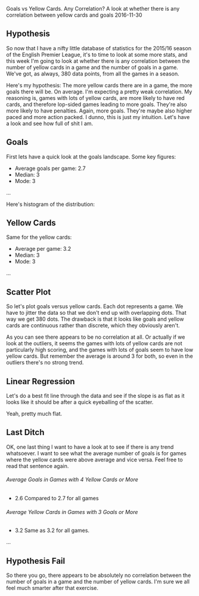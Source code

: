Goals vs Yellow Cards. Any Correlation?
A look at whether there is any correlation between yellow cards and goals
2016-11-30
## Hypothesis
So now that I have a nifty little database of statistics for the 2015/16 season of the English Premier League, it's to time to look at some more stats, and this week I'm going to look at whether there is any correlation between the number of yellow cards in a game and the number of goals in a game. We've got, as always, 380 data points, from all the games in a season.

Here's my hypothesis: The more yellow cards there are in a game, the more goals there will be. On average. I'm expecting a pretty weak correlation. My reasoning is, games with lots of yellow cards, are more likely to have red cards, and therefore lop-sided games leading to more goals. They're also more likely to have penalties. Again, more goals. They're maybe also higher paced and more action packed. I dunno, this is just my intuition. Let's have a look and see how full of shit I am.

## Goals
First lets have a quick look at the goals landscape. Some key figures:

* Average goals per game: 2.7
* Median:  3
* Mode:    3

...

Here's histogram of the distribution:

## Yellow Cards
Same for the yellow cards:

* Average per game: 3.2
* Median: 3
* Mode: 3

...

## Scatter Plot

So let's plot goals versus yellow cards. Each dot represents a game. We have to jitter the data so that we don't end up with overlapping dots. That way we get 380 dots. The drawback is that it looks like goals and yellow cards are continuous rather than discrete, which they obviously aren't.

As you can see there appears to be no correlation at all. Or actually if we look at the outliers, it seems the games with lots of yellow cards are not particularly high scoring, and the games with lots of goals seem to have low yellow cards. But remember the average is around 3 for both, so even in the outliers there's no strong trend.

## Linear Regression

Let's do a best fit line through the data and see if the slope is as flat as it looks like it should be after a quick eyeballing of the scatter. 

Yeah, pretty much flat.

## Last Ditch

OK, one last thing I want to have a look at to see if there is any trend whatsoever. I want to see what the average number of goals is for games where the yellow cards were above average and vice versa. Feel free to read that sentence again.

###### Average Goals in Games with 4 Yellow Cards or More

* 2.6 Compared to 2.7 for all games

###### Average Yellow Cards in Games with 3 Goals or More

* 3.2 Same as 3.2 for all games.

...

## Hypothesis Fail

So there you go, there appears to be absolutely no correlation between the number of goals in a game and the number of yellow cards. I'm sure we all feel much smarter after that exercise.  